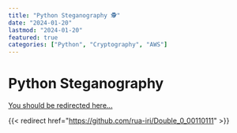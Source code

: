 ```yaml
---
title: "Python Steganography 🕵️"
date: "2024-01-20"
lastmod: "2024-01-20"
featured: true
categories: ["Python", "Cryptography", "AWS"]
---
```


# Python Steganography


[You should be redirected here...](https://github.com/rua-iri/Double_0_00110111)


{{< redirect href="https://github.com/rua-iri/Double_0_00110111" >}}


